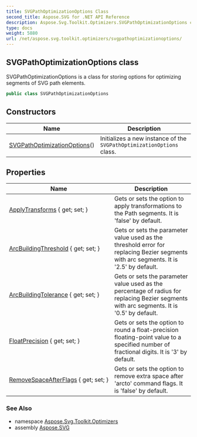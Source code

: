 ```yaml
---
title: SVGPathOptimizationOptions Class
second_title: Aspose.SVG for .NET API Reference
description: Aspose.Svg.Toolkit.Optimizers.SVGPathOptimizationOptions class. SVGPathOptimizationOptions is a class for storing options for optimizing segments of SVG path elements
type: docs
weight: 5880
url: /net/aspose.svg.toolkit.optimizers/svgpathoptimizationoptions/
---
```

## SVGPathOptimizationOptions class

SVGPathOptimizationOptions is a class for storing options for optimizing segments of SVG path elements.

```csharp
public class SVGPathOptimizationOptions
```

## Constructors

| Name | Description |
| --- | --- |
| [SVGPathOptimizationOptions](svgpathoptimizationoptions/)() | Initializes a new instance of the `SVGPathOptimizationOptions` class. |

## Properties

| Name | Description |
| --- | --- |
| [ApplyTransforms](../../aspose.svg.toolkit.optimizers/svgpathoptimizationoptions/applytransforms/) { get; set; } | Gets or sets the option to apply transformations to the Path segments. It is 'false' by default. |
| [ArcBuildingThreshold](../../aspose.svg.toolkit.optimizers/svgpathoptimizationoptions/arcbuildingthreshold/) { get; set; } | Gets or sets the parameter value used as the threshold error for replacing Bezier segments with arc segments. It is '2.5' by default. |
| [ArcBuildingTolerance](../../aspose.svg.toolkit.optimizers/svgpathoptimizationoptions/arcbuildingtolerance/) { get; set; } | Gets or sets the parameter value used as the percentage of radius for replacing Bezier segments with arc segments. It is '0.5' by default. |
| [FloatPrecision](../../aspose.svg.toolkit.optimizers/svgpathoptimizationoptions/floatprecision/) { get; set; } | Gets or sets the option to round a float-precision floating-point value to a specified number of fractional digits. It is '3' by default. |
| [RemoveSpaceAfterFlags](../../aspose.svg.toolkit.optimizers/svgpathoptimizationoptions/removespaceafterflags/) { get; set; } | Gets or sets the option to remove extra space after 'arcto' command flags. It is 'false' by default. |

### See Also

* namespace [Aspose.Svg.Toolkit.Optimizers](../../aspose.svg.toolkit.optimizers/)
* assembly [Aspose.SVG](../../)
